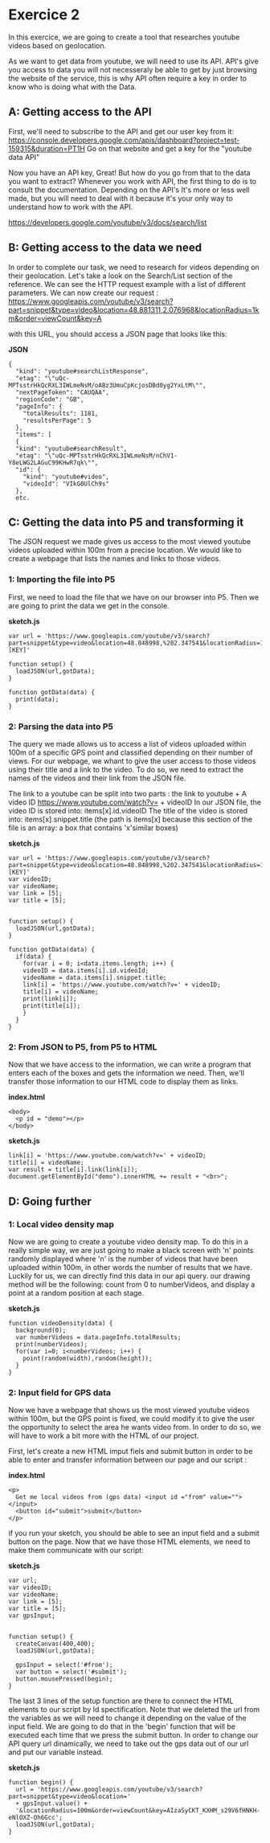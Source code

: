 Exercice 2
==========

In this exercice, we are going to create a tool that researches youtube videos based on geolocation.

As we want to get data from youtube, we will need to use its API. API's give you access to data you will not necesseraly be able to get by just browsing the website of the service, this is why API often require a key in order to know who is doing what with the Data.

## A: Getting access to the API
First, we'll need to subscribe to the API and get our user key from it:
https://console.developers.google.com/apis/dashboard?project=test-159315&duration=PT1H
Go on that website and get a key for the "youtube data API"

Now you have an API key, Great! But how do you go from that to the data you want to extract? 
Whenever you work with API, the first thing to do is to consult the documentation. Depending on the API's It's more or less well made, but you will need to deal with it because it's your only way to understand how to work with the API.

https://developers.google.com/youtube/v3/docs/search/list

## B: Getting access to the data we need
In order to complete our task, we need to research for videos depending on their geolocation. 
Let's take a look on the Search/List section of the reference. 
We can see the HTTP request example with a list of different parameters. We can now create our request : 
https://www.googleapis.com/youtube/v3/search?part=snippet&type=video&location=48.881311,2.076968&locationRadius=1km&order=viewCount&key=A

with this URL, you should access a JSON page that looks like this:

**JSON**
```
{
  "kind": "youtube#searchListResponse",
  "etag": "\"uQc-MPTsstrHkQcRXL3IWLmeNsM/oABz3UmuCpKcjosDBd0yg2YxLtM\"",
  "nextPageToken": "CAUQAA",
  "regionCode": "GB",
  "pageInfo": {
    "totalResults": 1181,
    "resultsPerPage": 5
  },
  "items": [
  {
  "kind": "youtube#searchResult",
  "etag": "\"uQc-MPTsstrHkQcRXL3IWLmeNsM/nChV1-Y8eLWG2LAGuC99KHwR7qk\"",
  "id": {
    "kind": "youtube#video",
    "videoId": "VIkG0UlCh9s"
  },
  etc.
```


## C: Getting the data into P5 and transforming it
The JSON request we made gives us access to the most viewed youtube videos uploaded within 100m from a precise location. We would like to create a webpage that lists the names and links to those videos.

### 1: Importing the file into P5
First, we need to load the file that we have on our browser into P5.
Then we are going to print the data we get in the console.

**sketch.js**
```
var url = 'https://www.googleapis.com/youtube/v3/search?part=snippet&type=video&location=48.848998,%202.347541&locationRadius=100m&order=viewCount&key=[KEY]'

function setup() {
  loadJSON(url,gotData);
}

function gotData(data) {
  print(data);
}
```

### 2: Parsing the data into P5
The query we made allows us to access a list of videos uploaded within 100m of a specific GPS point and classified depending on their number of views. 
For our webpage, we whant to give the user access to those videos using their title and a link to the video.
To do so, we need to extract the names of the videos and their link from the JSON file.

The link to a youtube can be split into two parts : 
the link to youtube + A video ID
https://www.youtube.com/watch?v= + videoID
In our JSON file, the video ID is stored into: items[x].id.videoID
The title of the video is stored into: items[x].snippet.title
(the path is items[x] because this section of the file is an array: a box that contains 'x'similar boxes)

**sketch.js**
```
var url = 'https://www.googleapis.com/youtube/v3/search?part=snippet&type=video&location=48.848998,%202.347541&locationRadius=100m&order=viewCount&key=[KEY]'
var videoID;
var videoName;
var link = [5];
var title = [5];


function setup() {
  loadJSON(url,gotData); 
}

function gotData(data) {
  if(data) {
    for(var i = 0; i<data.items.length; i++) {
    videoID = data.items[i].id.videoId;
    videoName = data.items[i].snippet.title;
    link[i] = 'https://www.youtube.com/watch?v=' + videoID;
    title[i] = videoName;
    print(link[i]);
    print(title[i]);
    }
  }
}
```

### 2: From JSON to P5, from P5 to HTML
Now that we have access to the information, we can write a program that enters each of the boxes and gets the information we need.
Then, we'll transfer those information to our HTML code to display them as links.

**index.html**
```
<body>
  <p id = "demo"></p>
</body>
```

**sketch.js**
```
link[i] = 'https://www.youtube.com/watch?v=' + videoID;
title[i] = videoName;
var result = title[i].link(link[i]);
document.getElementById("demo").innerHTML += result + "<br>";
```

## D: Going further

### 1: Local video density map
Now we are going to create a youtube video density map. To do this in a really simple way, we are just going to make a black screen with 'n' points randomly displayed where 'n' is the number of videos that have been uploaded within 100m, in other words the number of results that we have.
Luckily for us, we can directly find this data in our api query. our drawing method will be the following: count from 0 to numberVideos, and display a point at a random position at each stage.

**sketch.js**
```
function videoDensity(data) {
  background(0);
  var numberVideos = data.pageInfo.totalResults;
  print(numberVideos);
  for(var i=0; i<numberVideos; i++) {
    point(random(width),random(height));
  }
}
```

### 2: Input field for GPS data
Now we have a webpage that shows us the most viewed youtube videos within 100m, but the GPS point is fixed, we could modify it to give the user the opportunity to select the area he wants video from.
In order to do so, we will have to work a bit more with the HTML of our project.

First, let's create a new HTML imput fiels and submit button in order to be able to enter and transfer information between our page and our script :

**index.html**
```
<p>
  Get me local videos from (gps data) <input id ="from" value=""></input>
  <button id="submit">submit</button>
</p>
```

if you run your sketch, you should be able to see an input field and a submit button on the page. 
Now that we have those HTML elements, we need to make them communicate with our script:

**sketch.js**
```
var url;
var videoID;
var videoName;
var link = [5];
var title = [5];
var gpsInput;


function setup() {
  createCanvas(400,400);
  loadJSON(url,gotData);
  
  gpsInput = select('#from');
  var button = select('#submit');
  button.mousePressed(begin);
}
```
The last 3 lines of the setup function are there to connect the HTML elements to our script by Id spectification. Note that we deleted the url from the variables as we will need to change it depending on the value of the input field. We are going to do that in the 'begin' function that will be executed each time that we press the submit button.
In order to change our API query url dinamically, we need to take out the gps data out of our url and put our variable instead.

**sketch.js**
```
function begin() {
  url = 'https://www.googleapis.com/youtube/v3/search?part=snippet&type=video&location=' 
  + gpsInput.value() + 
  '&locationRadius=100m&order=viewCount&key=AIzaSyCKT_KXHM_s29V6fHNKH-eNlOXZ-Oh6Gcc';
  loadJSON(url,gotData);
}
```
